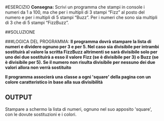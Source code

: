 #ESERCIZIO
 **Consegna:**
 Scrivi un programma che stampi in console i numeri da 1 a 100,
 ma che per i multipli di 3 stampi “Fizz” al posto del numero e per i multipli di 5 stampi “Buzz”.
 Per i numeri che sono sia multipli di 3 che di 5 stampi “FizzBuzz”.

##SOLUZIONE

###LOGICA DEL PROGRAMMA:
**Il programma dovrà stampare la lista di numeri e dividere ognuno per 3 e per 5. Nel caso sia divisibile per intrambi sostituirà al valore la scritta FizzBuzz altrimenti se sarà divisibile solo per uno dei due sostituirà a esso il valore Fizz (se è divisibile per 3) o Buzz (se è divisibile per 5). Se il numero non risulta divisibile per nessuno dei due valori allora non verrà sostituito**

**Il programma associerà una classe a ogni 'square' della pagina con un colore caratteristico in base alla sua divisibilità**

## OUTPUT
Stampare a schermo la lista di numeri, ognuno nel suo apposito 'square', con le dovute sostituzioni e i colori.